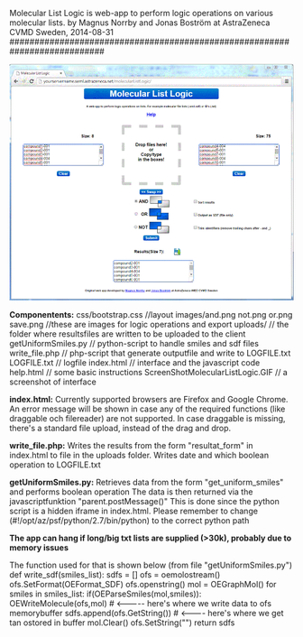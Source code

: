 Molecular List Logic is web-app to perform logic operations on various molecular lists. 
by Magnus Norrby and Jonas Boström at AstraZeneca CVMD Sweden, 2014-08-31
###########################################################################

![Screenshot](https://github.com/OpenEye-Contrib/Molecular-List-Logic/blob/master/ScreenShotMolecularListLogic.GIF) 


**Componentents:**
css/bootstrap.css  //layout
images/and.png not.png or.png save.png  //these are images for logic operations and export
uploads/    // the folder where resultsfiles are written to be uploaded to the client
getUniformSmiles.py  // python-script to handle smiles and sdf files
write_file.php  // php-script that generate outputfile and write to LOGFILE.txt
LOGFILE.txt  // logfile
index.html  // interface and the javascript code
help.html  // some basic instructions
ScreenShotMolecularListLogic.GIF // a screenshot of interface

**index.html:**
Currently supported browsers are Firefox and Google Chrome. 
An error message will be shown in case any of the required functions (like draggable och filereader) are not supported.
In case draggable is missing, there's a standard file upload, instead of the drag and drop. 

**write_file.php:**
Writes the results from the form "resultat_form" in index.html to file in the uploads folder. 
Writes date and which boolean operation to LOGFILE.txt

**getUniformSmiles.py:**
Retrieves data from the form "get_uniform_smiles" and performs boolean operation
The data is then returned via the javascriptfunktion "parent.postMessage()"
This is done since the python script is a hidden iframe in index.html.
Please remember to change (#!/opt/az/psf/python/2.7/bin/python) to the correct python path  

**The app can hang if long/big txt lists are supplied (>30k), probably due to memory issues**

The function used for that is shown below (from file "getUniformSmiles.py")
def write_sdf(smiles_list):
    sdfs = []
    ofs = oemolostream()
    ofs.SetFormat(OEFormat_SDF)
    ofs.openstring()
    mol = OEGraphMol()
    for smiles in smiles_list:
        if(OEParseSmiles(mol,smiles)):
            OEWriteMolecule(ofs,mol)  # <----- here's where we write data to ofs memorybuffer
            sdfs.append(ofs.GetString()) # <---- here's where we get tan ostored in buffer
            mol.Clear()
            ofs.SetString("")
    return sdfs
